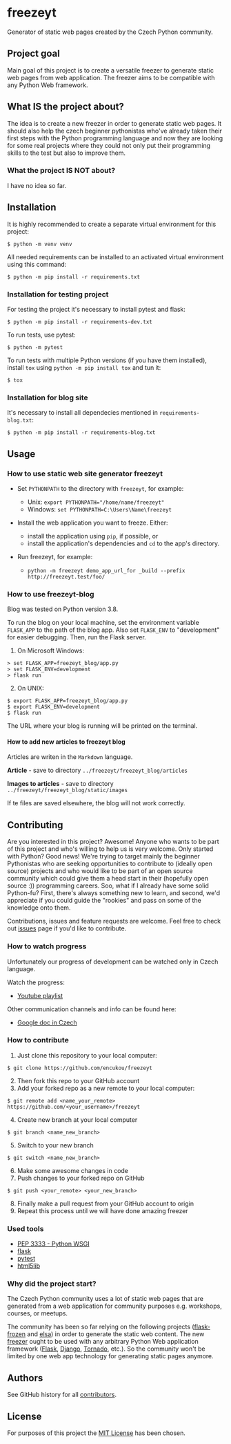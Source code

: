 # freezeyt
Generator of static web pages created by the Czech Python community.


## Project goal
Main goal of this project is to create a versatile freezer to generate static web pages from web application. The freezer aims to be compatible with any Python Web framework.


## What IS the project about?
The idea is to create a new freezer in order to generate static web pages. It should also help the czech beginner pythonistas who've already taken their first steps with the Python programming language and now they are looking for some real projects where they could not only put their programming skills to the test but also to improve them.


### What the project IS NOT about?
I have no idea so far.


## Installation
It is highly recommended to create a separate virtual environment for this project:
```
$ python -m venv venv
```

All needed requirements can be installed to an activated virtual environment using this command:
```
$ python -m pip install -r requirements.txt
```


### Installation for testing project

For testing the project it's necessary to install pytest and flask:
```
$ python -m pip install -r requirements-dev.txt
```

To run tests, use pytest:

```
$ python -m pytest
```

To run tests with multiple Python versions (if you have them installed),
install `tox` using `python -m pip install tox` and tun it:

```
$ tox
```


### Installation for blog site

It's necessary to install all dependecies mentioned in `requirements-blog.txt`:

```shell
$ python -m pip install -r requirements-blog.txt
```


## Usage

### How to use static web site generator freezeyt

* Set `PYTHONPATH` to the directory with `freezeyt`, for example:
  * Unix: `export PYTHONPATH="/home/name/freezeyt"`
  * Windows: `set PYTHONPATH=C:\Users\Name\freezeyt`

* Install the web application you want to freeze. Either:
  * install the application using `pip`, if possible, or
  * install the application's dependencies and `cd` to the app's directory.

* Run freezeyt, for example:
  * `python -m freezeyt demo_app_url_for _build --prefix http://freezeyt.test/foo/`


### How to use freezeyt-blog

Blog was tested on Python version 3.8.

To run the blog on your local machine, set the environment variable `FLASK_APP` to the path of the blog app.
Also set `FLASK_ENV` to "development" for easier debugging.
Then, run the Flask server.

1. On Microsoft Windows:

```shell
> set FLASK_APP=freezeyt_blog/app.py
> set FLASK_ENV=development
> flask run
```

2. On UNIX:

```shell
$ export FLASK_APP=freezeyt_blog/app.py
$ export FLASK_ENV=development
$ flask run
```

The URL where your blog is running will be printed on the terminal.


#### How to add new articles to freezeyt blog

Articles are writen in the `Markdown` language.

**Article** - save to directory `../freezeyt/freezeyt_blog/articles`

**Images to articles** - save to directory `../freezeyt/freezeyt_blog/static/images`

If te files are saved elsewhere, the blog will not work correctly.


## Contributing
Are you interested in this project? Awesome! Anyone who wants to be part of this project and who's willing to help us is very welcome.
Only started with Python? Good news! We're trying to target mainly the beginner Pythonistas who are seeking opportunities to contribute to (ideally open source) projects and who would like to be part of an open source community which could give them a head start in their (hopefully open source :)) programming careers.
Soo, what if I already have some solid Python-fu? First, there's always something new to learn, and second, we'd appreciate if you could guide the "rookies" and pass on some of the knowledge onto them.


Contributions, issues and feature requests are welcome.
Feel free to check out [issues](https://github.com/encukou/freezeyt/issues) page if you'd like to contribute.


### How to watch progress
Unfortunately our progress of development can be watched only in Czech language.

Watch the progress:

* [Youtube playlist](https://www.youtube.com/playlist?list=PLFt-PM7J_H3EU5Oez3ZSVjY5pZJttP2lT)

Other communication channels and info can be found here:
* [Google doc in Czech](https://tinyurl.com/freezeyt)

### How to contribute

1. Just clone this repository to your local computer:

```
$ git clone https://github.com/encukou/freezeyt
```

2. Then fork this repo to your GitHub account
3. Add your forked repo as a new remote to your local computer:
```
$ git remote add <name_your_remote> https://github.com/<your_username>/freezeyt
```
4. Create new branch at your local computer
```
$ git branch <name_new_branch>
```
5. Switch to your new branch
```
$ git switch <name_new_branch>
```
6. Make some awesome changes in code
7. Push changes to your forked repo on GitHub

```
$ git push <your_remote> <your_new_branch>
```
8. Finally make a pull request from your GitHub account to origin
9. Repeat this process until we will have done amazing freezer


### Used tools

* [PEP 3333 - Python WSGI](https://www.python.org/dev/peps/pep-3333/)
* [flask](https://flask.palletsprojects.com/en/1.1.x/)
* [pytest](https://docs.pytest.org/en/latest/)
* [html5lib](https://html5lib.readthedocs.io/en/latest/)


### Why did the project start?

The Czech Python community uses a lot of static web pages that are generated from a web application for community purposes e.g. workshops, courses, or meetups.

The community has been so far relying on the following projects ([flask-frozen](https://pythonhosted.org/Frozen-Flask/) and [elsa](https://github.com/pyvec/elsa/)) in order to generate the static web content. The new [freezer](https://github.com/encukou/freezeyt) ought to be used with any arbitrary Python Web application framework ([Flask](https://flask.palletsprojects.com/en/1.1.x/), [Django](https://www.djangoproject.com/), [Tornado](https://www.tornadoweb.org/en/stable/), etc.). So the community won't be limited by one web app technology for generating static pages anymore.


## Authors
See GitHub history for all [contributors](https://github.com/encukou/freezeyt/graphs/contributors).


## License
For purposes of this project the [MIT License](LICENCE.MIT) has been chosen.
